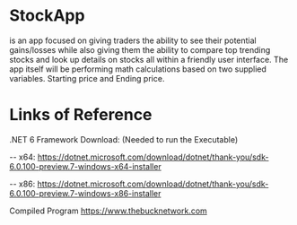 # StockApp
is an app focused on giving traders the ability to see their potential gains/losses while also giving them the ability to compare top trending stocks and look up details on stocks all within a friendly user interface. The app itself will be performing math calculations based on two supplied variables. Starting price and Ending price. 

# Links of Reference
.NET 6 Framework Download: (Needed to run the Executable)

-- x64: https://dotnet.microsoft.com/download/dotnet/thank-you/sdk-6.0.100-preview.7-windows-x64-installer

-- x86: https://dotnet.microsoft.com/download/dotnet/thank-you/sdk-6.0.100-preview.7-windows-x86-installer

Compiled Program
https://www.thebucknetwork.com
